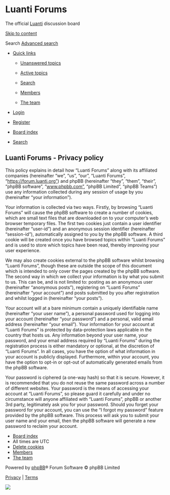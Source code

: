 [](https://forum.minetest.net/index.php?sid=a85ba8c54eacf2098b5d971150eb97c2 "Board index")

Luanti Forums
=============

The official [Luanti](https://www.luanti.org/) discussion board

[Skip to content](#start_here)

  Search [Advanced search](https://forum.minetest.net/search.php?sid=a85ba8c54eacf2098b5d971150eb97c2 "Advanced search") 

* [Quick links](#)
    
    * [Unanswered topics](https://forum.minetest.net/search.php?search_id=unanswered&sid=a85ba8c54eacf2098b5d971150eb97c2)
    * [Active topics](https://forum.minetest.net/search.php?search_id=active_topics&sid=a85ba8c54eacf2098b5d971150eb97c2)
    
    * [Search](https://forum.minetest.net/search.php?sid=a85ba8c54eacf2098b5d971150eb97c2)
    
    * [Members](https://forum.minetest.net/memberlist.php?sid=a85ba8c54eacf2098b5d971150eb97c2)
    * [The team](https://forum.minetest.net/memberlist.php?mode=team&sid=a85ba8c54eacf2098b5d971150eb97c2)
    
* [Login](https://forum.minetest.net/ucp.php?mode=login&redirect=ucp.php%3Fmode%3Dprivacy&sid=a85ba8c54eacf2098b5d971150eb97c2 "Login")
* [Register](https://forum.minetest.net/ucp.php?mode=register&sid=a85ba8c54eacf2098b5d971150eb97c2)

* [Board index](https://forum.minetest.net/index.php?sid=a85ba8c54eacf2098b5d971150eb97c2)
* [Search](https://forum.minetest.net/search.php?sid=a85ba8c54eacf2098b5d971150eb97c2 "View the advanced search options")

Luanti Forums - Privacy policy
------------------------------

This policy explains in detail how “Luanti Forums” along with its affiliated companies (hereinafter “we”, “us”, “our”, “Luanti Forums”, “https://forum.luanti.org”) and phpBB (hereinafter “they”, “them”, “their”, “phpBB software”, “www.phpbb.com”, “phpBB Limited”, “phpBB Teams”) use any information collected during any session of usage by you (hereinafter “your information”).  
  
Your information is collected via two ways. Firstly, by browsing “Luanti Forums” will cause the phpBB software to create a number of cookies, which are small text files that are downloaded on to your computer’s web browser temporary files. The first two cookies just contain a user identifier (hereinafter “user-id”) and an anonymous session identifier (hereinafter “session-id”), automatically assigned to you by the phpBB software. A third cookie will be created once you have browsed topics within “Luanti Forums” and is used to store which topics have been read, thereby improving your user experience.  
  
We may also create cookies external to the phpBB software whilst browsing “Luanti Forums”, though these are outside the scope of this document which is intended to only cover the pages created by the phpBB software. The second way in which we collect your information is by what you submit to us. This can be, and is not limited to: posting as an anonymous user (hereinafter “anonymous posts”), registering on “Luanti Forums” (hereinafter “your account”) and posts submitted by you after registration and whilst logged in (hereinafter “your posts”).  
  
Your account will at a bare minimum contain a uniquely identifiable name (hereinafter “your user name”), a personal password used for logging into your account (hereinafter “your password”) and a personal, valid email address (hereinafter “your email”). Your information for your account at “Luanti Forums” is protected by data-protection laws applicable in the country that hosts us. Any information beyond your user name, your password, and your email address required by “Luanti Forums” during the registration process is either mandatory or optional, at the discretion of “Luanti Forums”. In all cases, you have the option of what information in your account is publicly displayed. Furthermore, within your account, you have the option to opt-in or opt-out of automatically generated emails from the phpBB software.  
  
Your password is ciphered (a one-way hash) so that it is secure. However, it is recommended that you do not reuse the same password across a number of different websites. Your password is the means of accessing your account at “Luanti Forums”, so please guard it carefully and under no circumstance will anyone affiliated with “Luanti Forums”, phpBB or another 3rd party, legitimately ask you for your password. Should you forget your password for your account, you can use the “I forgot my password” feature provided by the phpBB software. This process will ask you to submit your user name and your email, then the phpBB software will generate a new password to reclaim your account.

* [Board index](https://forum.minetest.net/index.php?sid=a85ba8c54eacf2098b5d971150eb97c2)
* All times are UTC
* [Delete cookies](https://forum.minetest.net/ucp.php?mode=delete_cookies&sid=a85ba8c54eacf2098b5d971150eb97c2)
* [Members](https://forum.minetest.net/memberlist.php?sid=a85ba8c54eacf2098b5d971150eb97c2 "View complete list of members")
* [The team](https://forum.minetest.net/memberlist.php?mode=team&sid=a85ba8c54eacf2098b5d971150eb97c2)

Powered by [phpBB](https://www.phpbb.com/)® Forum Software © phpBB Limited

[Privacy](https://forum.minetest.net/ucp.php?mode=privacy&sid=a85ba8c54eacf2098b5d971150eb97c2 "Privacy") | [Terms](https://forum.minetest.net/ucp.php?mode=terms&sid=a85ba8c54eacf2098b5d971150eb97c2 "Terms")

[](#)

[](#)

![](/app.php/cron/cron.task.core.prune_notifications?sid=a85ba8c54eacf2098b5d971150eb97c2)